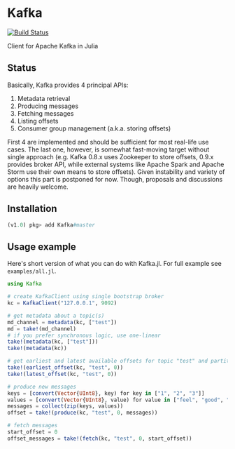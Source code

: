 # Kafka

[![Build Status](https://travis-ci.org/dfdx/Kafka.jl.svg?branch=master)](https://travis-ci.org/dfdx/Kafka.jl)

Client for Apache Kafka in Julia

## Status

Basically, Kafka provides 4 principal APIs:

 1. Metadata retrieval 
 2. Producing messages
 3. Fetching messages
 4. Listing offsets
 5. Consumer group management (a.k.a. storing offsets)

First 4 are implemented and should be sufficient for most real-life use cases. The last one, however, is somewhat fast-moving target without single approach (e.g. Kafka 0.8.x uses Zookeeper to store offsets, 0.9.x provides broker API, while external systems like Apache Spark and Apache Storm use their own means to store offsets). Given instability and variety of options this part is postponed for now. Though, proposals and discussions are heavily welcome.

## Installation
```julia
(v1.0) pkg> add Kafka#master
```

## Usage example

Here's short version of what you can do with Kafka.jl. For full example see `examples/all.jl`.

```julia
using Kafka

# create KafkaClient using single bootstrap broker
kc = KafkaClient("127.0.0.1", 9092)

# get metadata about a topic(s)
md_channel = metadata(kc, ["test"])
md = take!(md_channel)
# if you prefer synchronous logic, use one-linear
take!(metadata(kc, ["test"]))
take!(metadata(kc))

# get earliest and latest available offsets for topic "test" and partition 0
take!(earliest_offset(kc, "test", 0))
take!(latest_offset(kc, "test", 0))

# produce new messages
keys = [convert(Vector{UInt8}, key) for key in ["1", "2", "3"]]
values = [convert(Vector{UInt8}, value) for value in ["feel", "good", "inc."]]
messages = collect(zip(keys, values))
offset = take!(produce(kc, "test", 0, messages))

# fetch messages
start_offset = 0
offset_messages = take!(fetch(kc, "test", 0, start_offset))
```
